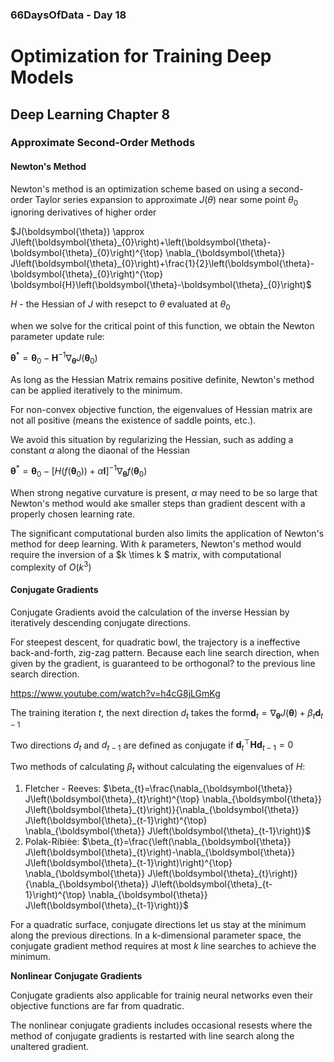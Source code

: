 ### 66DaysOfData - Day 18

# Optimization for Training Deep Models

## Deep Learning Chapter 8

### Approximate Second-Order Methods

#### Newton's Method

Newton's method is an optimization scheme based on using a second-order Taylor series expansion to approximate $J(\theta)$ near some point $\theta_{0}$ ignoring derivatives of higher order

$J(\boldsymbol{\theta}) \approx J\left(\boldsymbol{\theta}_{0}\right)+\left(\boldsymbol{\theta}-\boldsymbol{\theta}_{0}\right)^{\top} \nabla_{\boldsymbol{\theta}} J\left(\boldsymbol{\theta}_{0}\right)+\frac{1}{2}\left(\boldsymbol{\theta}-\boldsymbol{\theta}_{0}\right)^{\top} \boldsymbol{H}\left(\boldsymbol{\theta}-\boldsymbol{\theta}_{0}\right)$

$H$ - the Hessian of $J$ with resepct to $\theta$ evaluated at $\theta_{0}$

when we solve for the critical point of this function, we obtain the Newton parameter update rule:

$\boldsymbol{\theta}^{*}=\boldsymbol{\theta}_{0}-\boldsymbol{H}^{-1} \nabla_{\boldsymbol{\theta}} J\left(\boldsymbol{\theta}_{0}\right)$

As long as the Hessian Matrix remains positive definite, Newton's method can be applied iteratively to the minimum.

For non-convex objective function, the eigenvalues of Hessian matrix are not all positive (means the existence of saddle points, etc.).

We avoid this situation by regularizing the Hessian, such as adding a constant $\alpha$ along the diaonal of the Hessian

$\boldsymbol{\theta}^{*}=\boldsymbol{\theta}_{0}-\left[H\left(f\left(\boldsymbol{\theta}_{0}\right)\right)+\alpha \boldsymbol{I}\right]^{-1} \nabla_{\boldsymbol{\theta}} f\left(\boldsymbol{\theta}_{0}\right)$

When strong negative curvature is present, $\alpha$ may need to be so large that Newton's method would ake smaller steps than gradient descent with a properly chosen learning rate.

The significant computational burden also limits the application of Newton's method for deep learning. With $k$ parameters, Newton's method would require the inversion of a $k \times k $ matrix, with computational complexity of $O(k^3)$

#### Conjugate Gradients

Conjugate Gradients avoid the calculation of the inverse Hessian by iteratively descending conjugate directions.

For steepest descent, for quadratic bowl, the trajectory is a ineffective back-and-forth, zig-zag pattern. Because each line search direction, when given by the gradient, is guaranteed to be orthogonal? to the previous line search direction.

https://www.youtube.com/watch?v=h4cG8jLGmKg

The training iteration $t$, the next direction $d_t$ takes the form$\boldsymbol{d}_{t}=\nabla_{\boldsymbol{\theta}} J(\boldsymbol{\theta})+\beta_{t} \boldsymbol{d}_{t-1}$ 

Two directions $d_t$ and $d_{t-1}$ are defined as conjugate if $\boldsymbol{d}_{t}^{\top} \boldsymbol{H} \boldsymbol{d}_{t-1}=0$ 

Two methods of calculating $\beta_{t}$ without calculating the eigenvalues of $H$:

1. Fletcher - Reeves: $\beta_{t}=\frac{\nabla_{\boldsymbol{\theta}} J\left(\boldsymbol{\theta}_{t}\right)^{\top} \nabla_{\boldsymbol{\theta}} J\left(\boldsymbol{\theta}_{t}\right)}{\nabla_{\boldsymbol{\theta}} J\left(\boldsymbol{\theta}_{t-1}\right)^{\top} \nabla_{\boldsymbol{\theta}} J\left(\boldsymbol{\theta}_{t-1}\right)}$
2. Polak-Ribièe: $\beta_{t}=\frac{\left(\nabla_{\boldsymbol{\theta}} J\left(\boldsymbol{\theta}_{t}\right)-\nabla_{\boldsymbol{\theta}} J\left(\boldsymbol{\theta}_{t-1}\right)\right)^{\top} \nabla_{\boldsymbol{\theta}} J\left(\boldsymbol{\theta}_{t}\right)}{\nabla_{\boldsymbol{\theta}} J\left(\boldsymbol{\theta}_{t-1}\right)^{\top} \nabla_{\boldsymbol{\theta}} J\left(\boldsymbol{\theta}_{t-1}\right)}$

For a quadratic surface, conjugate directions let us stay at the minimum along the previous directions. In a k-dimensional parameter space, the conjugate gradient method requires at most $k$ line searches to achieve the minimum.

**Nonlinear Conjugate Gradients**

Conjugate gradients also applicable for trainig neural networks even their objective functions are far from quadratic.

The nonlinear conjugate gradients includes occasional resests where the method of conjugate gradients is restarted with line search along the unaltered gradient.



 